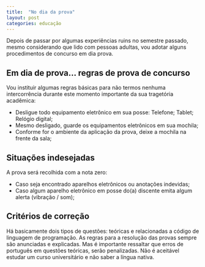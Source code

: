 ```yaml
---
title:  "No dia da prova"
layout: post
categories: educação
---
```


Depois de passar por algumas experiências ruins no semestre passado, mesmo considerando que lido com pessoas adultas, vou adotar alguns procedimentos de concurso em dia prova.  


## Em dia de prova... regras de prova de concurso 

Vou instituir algumas regras básicas para não termos nenhuma intercorrência durante este momento importante da sua tragetória acadêmica:
- Desligue todo equipamento eletrônico em sua posse: Telefone; Tablet; Relógio digital;
- Mesmo desligado, guarde os equipamentos eletrônicos em sua mochila;
- Conforme for o ambiente da aplicação da prova, deixe a mochila na frente da sala; 

## Situações indesejadas 

A prova será recolhida com a nota zero: 
- Caso seja encontrado aparelhos eletrônicos ou anotações indevidas; 
- Caso algum aparelho eletrônico em posse do(a) discente emita algum alerta (vibração / som);

## Critérios de correção 

Há basicamente dois tipos de questões: teóricas e relacionadas a código de linguagem de programação. As regras para a resolução das provas sempre são anunciadas e explicadas. Mas é importante ressaltar que erros de português em questões teóricas, serão penalizadas. Não é aceitável estudar um curso universitário e não saber a língua nativa. 
